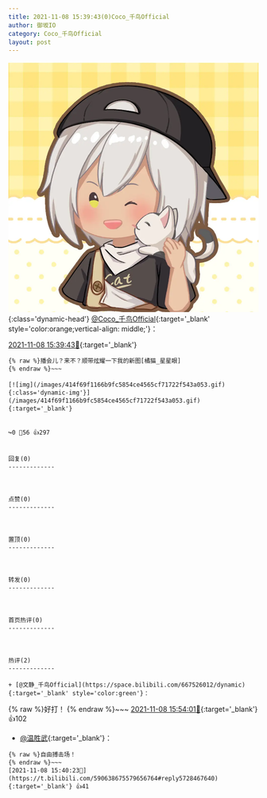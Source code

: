 ```yaml
---
title: 2021-11-08 15:39:43(0)Coco_千鸟Official
author: 御坂IO
category: Coco_千鸟Official
layout: post
---
```


![img](/images/85e485bc0dbd0cde4d15f24d7cffe9704618ad10.jpg){:class='dynamic-head'}
[@Coco_千鸟Official](https://space.bilibili.com/1891728206/dynamic){:target='_blank' style='color:orange;vertical-align: middle;'}：

[2021-11-08 15:39:43🔗](https://t.bilibili.com/590638675579656764){:target='_blank'}

~~~
{% raw %}播会儿？来不？顺带炫耀一下我的新图[橘猫_星星眼]
{% endraw %}~~~

[![img](/images/414f69f1166b9fc5854ce4565cf71722f543a053.gif){:class='dynamic-img'}](/images/414f69f1166b9fc5854ce4565cf71722f543a053.gif){:target='_blank'}


↪️0 💬56 👍297


回复(0)
-------------



点赞(0)
-------------



置顶(0)
-------------



转发(0)
-------------



首页热评(0)
-------------



热评(2)
-------------

+ [@文静_千鸟Official](https://space.bilibili.com/667526012/dynamic){:target='_blank' style='color:green'}：
~~~
{% raw %}好打！
{% endraw %}~~~
[2021-11-08 15:54:01🔗](https://t.bilibili.com/590638675579656764#reply5728526430){:target='_blank'} 👍102
+ [@温胜武](https://space.bilibili.com/33630561/dynamic){:target='_blank'}：
~~~
{% raw %}自由搏击场！
{% endraw %}~~~
[2021-11-08 15:40:23🔗](https://t.bilibili.com/590638675579656764#reply5728467640){:target='_blank'} 👍41


